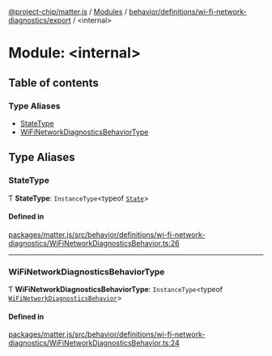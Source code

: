 [@project-chip/matter.js](../README.md) / [Modules](../modules.md) / [behavior/definitions/wi-fi-network-diagnostics/export](behavior_definitions_wi_fi_network_diagnostics_export.md) / \<internal\>

# Module: \<internal\>

## Table of contents

### Type Aliases

- [StateType](behavior_definitions_wi_fi_network_diagnostics_export._internal_.md#statetype)
- [WiFiNetworkDiagnosticsBehaviorType](behavior_definitions_wi_fi_network_diagnostics_export._internal_.md#wifinetworkdiagnosticsbehaviortype)

## Type Aliases

### StateType

Ƭ **StateType**: `InstanceType`\<typeof [`State`](../classes/behavior_definitions_wi_fi_network_diagnostics_export.WiFiNetworkDiagnosticsServer.md#state-1)\>

#### Defined in

[packages/matter.js/src/behavior/definitions/wi-fi-network-diagnostics/WiFiNetworkDiagnosticsBehavior.ts:26](https://github.com/project-chip/matter.js/blob/5f71eedebdb9fa54338bde320c311bb359b7455d/packages/matter.js/src/behavior/definitions/wi-fi-network-diagnostics/WiFiNetworkDiagnosticsBehavior.ts#L26)

___

### WiFiNetworkDiagnosticsBehaviorType

Ƭ **WiFiNetworkDiagnosticsBehaviorType**: `InstanceType`\<typeof [`WiFiNetworkDiagnosticsBehavior`](behavior_definitions_wi_fi_network_diagnostics_export.md#wifinetworkdiagnosticsbehavior)\>

#### Defined in

[packages/matter.js/src/behavior/definitions/wi-fi-network-diagnostics/WiFiNetworkDiagnosticsBehavior.ts:24](https://github.com/project-chip/matter.js/blob/5f71eedebdb9fa54338bde320c311bb359b7455d/packages/matter.js/src/behavior/definitions/wi-fi-network-diagnostics/WiFiNetworkDiagnosticsBehavior.ts#L24)
